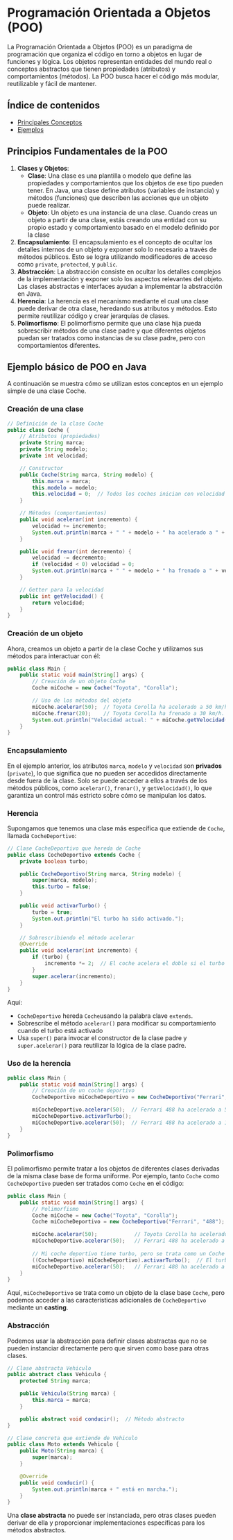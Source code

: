 # Programación Orientada a Objetos (POO)
La Programación Orientada a Objetos (POO) es un paradigma de programación que organiza el código en torno a objetos en lugar de funciones y lógica. Los objetos representan entidades del mundo real o conceptos abstractos que tienen propiedades (atributos) y comportamientos (métodos). La POO busca hacer el código más modular, reutilizable y fácil de mantener.

## Índice de contenidos
* [Principales Conceptos](#principales-conceptos)
* [Ejemplos](#ejemplo-básico-de-poo-en-java)

## Principios Fundamentales de la POO

1. **Clases y Objetos**:
   - **Clase**: Una clase es una plantilla o modelo que define las propiedades y comportamientos que los objetos de ese tipo pueden tener. En Java, una clase define atributos (variables de instancia) y métodos (funciones) que describen las acciones que un objeto puede realizar.
   - **Objeto**: Un objeto es una instancia de una clase. Cuando creas un objeto a partir de una clase, estás creando una entidad con su propio estado y comportamiento basado en el modelo definido por la clase
2. **Encapsulamiento**: El encapsulamiento es el concepto de ocultar los detalles internos de un objeto y exponer solo lo necesario a través de métodos públicos. Esto se logra utilizando modificadores de acceso como `private`, `protected`, y `public`.
3. **Abstracción**: La abstracción consiste en ocultar los detalles complejos de la implementación y exponer solo los aspectos relevantes del objeto. Las clases abstractas e interfaces ayudan a implementar la abstracción en Java.
4. **Herencia**: La herencia es el mecanismo mediante el cual una clase puede derivar de otra clase, heredando sus atributos y métodos. Esto permite reutilizar código y crear jerarquías de clases.
5. **Polimorfismo**: El polimorfismo permite que una clase hija pueda sobrescribir métodos de una clase padre y que diferentes objetos puedan ser tratados como instancias de su clase padre, pero con comportamientos diferentes.

## Ejemplo básico de POO en Java
A continuación se muestra cómo se utilizan estos conceptos en un ejemplo simple de una clase Coche.

### Creación de una clase
```java
// Definición de la clase Coche
public class Coche {
    // Atributos (propiedades)
    private String marca;
    private String modelo;
    private int velocidad;

    // Constructor
    public Coche(String marca, String modelo) {
        this.marca = marca;
        this.modelo = modelo;
        this.velocidad = 0;  // Todos los coches inician con velocidad 0
    }

    // Métodos (comportamientos)
    public void acelerar(int incremento) {
        velocidad += incremento;
        System.out.println(marca + " " + modelo + " ha acelerado a " + velocidad + " km/h.");
    }

    public void frenar(int decremento) {
        velocidad -= decremento;
        if (velocidad < 0) velocidad = 0;
        System.out.println(marca + " " + modelo + " ha frenado a " + velocidad + " km/h.");
    }

    // Getter para la velocidad
    public int getVelocidad() {
        return velocidad;
    }
}
```


### Creación de un objeto
Ahora, creamos un objeto a partir de la clase Coche y utilizamos sus métodos para interactuar con él:
```java
public class Main {
    public static void main(String[] args) {
        // Creación de un objeto Coche
        Coche miCoche = new Coche("Toyota", "Corolla");

        // Uso de los métodos del objeto
        miCoche.acelerar(50);  // Toyota Corolla ha acelerado a 50 km/h.
        miCoche.frenar(20);    // Toyota Corolla ha frenado a 30 km/h.
        System.out.println("Velocidad actual: " + miCoche.getVelocidad() + " km/h.");
    }
}
```

### Encapsulamiento
En el ejemplo anterior, los atributos `marca`, `modelo` y `velocidad` son **privados** (`private`), lo que significa que no pueden ser accedidos directamente desde fuera de la clase. Solo se puede acceder a ellos a través de los métodos públicos, como `acelerar()`, `frenar()`, y `getVelocidad()`, lo que garantiza un control más estricto sobre cómo se manipulan los datos.

### Herencia
Supongamos que tenemos una clase más específica que extiende de `Coche`, llamada `CocheDeportivo`:
```java
// Clase CocheDeportivo que hereda de Coche
public class CocheDeportivo extends Coche {
    private boolean turbo;

    public CocheDeportivo(String marca, String modelo) {
        super(marca, modelo);
        this.turbo = false;
    }

    public void activarTurbo() {
        turbo = true;
        System.out.println("El turbo ha sido activado.");
    }

    // Sobrescribiendo el método acelerar
    @Override
    public void acelerar(int incremento) {
        if (turbo) {
            incremento *= 2;  // El coche acelera el doble si el turbo está activado
        }
        super.acelerar(incremento);
    }
}
```
Aquí:
- `CocheDeportivo` hereda `Coche`usando la palabra clave `extends`.
- Sobrescribe el método `acelerar()` para modificar su comportamiento cuando el turbo está activado
- Usa `super()` para invocar el constructor de la clase padre y `super.acelerar()` para reutilizar la lógica de la clase padre.

### Uso de la herencia
```java
public class Main {
    public static void main(String[] args) {
        // Creación de un coche deportivo
        CocheDeportivo miCocheDeportivo = new CocheDeportivo("Ferrari", "488");

        miCocheDeportivo.acelerar(50);  // Ferrari 488 ha acelerado a 50 km/h.
        miCocheDeportivo.activarTurbo();
        miCocheDeportivo.acelerar(50);  // Ferrari 488 ha acelerado a 150 km/h.
    }
}
```

### Polimorfismo
El polimorfismo permite tratar a los objetos de diferentes clases derivadas de la misma clase base de forma uniforme. Por ejemplo, tanto `Coche` como `CocheDeportivo` pueden ser tratados como `Coche` en el código:

```java
public class Main {
    public static void main(String[] args) {
        // Polimorfismo
        Coche miCoche = new Coche("Toyota", "Corolla");
        Coche miCocheDeportivo = new CocheDeportivo("Ferrari", "488");

        miCoche.acelerar(50);            // Toyota Corolla ha acelerado a 50 km/h.
        miCocheDeportivo.acelerar(50);   // Ferrari 488 ha acelerado a 50 km/h.
        
        // Mi coche deportivo tiene turbo, pero se trata como un Coche
        ((CocheDeportivo) miCocheDeportivo).activarTurbo();  // El turbo ha sido activado.
        miCocheDeportivo.acelerar(50);   // Ferrari 488 ha acelerado a 150 km/h.
    }
}
```
Aquí, `miCocheDeportivo` se trata como un objeto de la clase base `Coche`, pero podemos acceder a las características adicionales de `CocheDeportivo` mediante un **casting**.

### Abstracción
Podemos usar la abstracción para definir clases abstractas que no se pueden instanciar directamente pero que sirven como base para otras clases.
```java
// Clase abstracta Vehiculo
public abstract class Vehiculo {
    protected String marca;

    public Vehiculo(String marca) {
        this.marca = marca;
    }

    public abstract void conducir();  // Método abstracto
}

// Clase concreta que extiende de Vehiculo
public class Moto extends Vehiculo {
    public Moto(String marca) {
        super(marca);
    }

    @Override
    public void conducir() {
        System.out.println(marca + " está en marcha.");
    }
}
```
Una **clase abstracta** no puede ser instanciada, pero otras clases pueden derivar de ella y proporcionar implementaciones específicas para los métodos abstractos.
